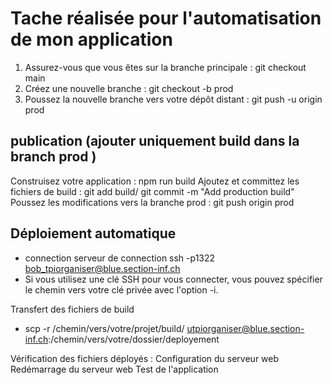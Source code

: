 # Tache réalisée pour l'automatisation de mon application 
   1. Assurez-vous que vous êtes sur la branche principale : git checkout main
   2. Créez une nouvelle branche : git checkout -b prod
   3. Poussez la nouvelle branche vers votre dépôt distant : git push -u origin prod

## publication (ajouter uniquement build dans la branch prod )

Construisez votre application : npm run build
Ajoutez et committez les fichiers de build :
git add build/
git commit -m "Add production build"
Poussez les modifications vers la branche prod : git push origin prod

## Déploiement automatique 

- connection serveur de connection 
    ssh -p1322 bob_tpiorganiser@blue.section-inf.ch
- Si vous utilisez une clé SSH pour vous connecter, vous pouvez spécifier le chemin vers votre clé privée avec l'option -i.

Transfert des fichiers de build
 - scp -r /chemin/vers/votre/projet/build/ utpiorganiser@blue.section-inf.ch:/chemin/vers/votre/dossier/deployement

Vérification des fichiers déployés :
Configuration du serveur web 
Redémarrage du serveur web
Test de l'application


